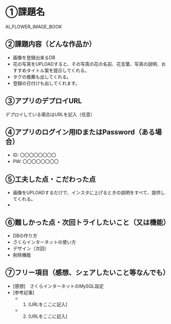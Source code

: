 # ①課題名
AI_FLOWER_IMAGE_BOOK

## ②課題内容（どんな作品か）
- 画像を登録出来るDB
- 花の写真をUPLOADすると、その写真の花の名前、花言葉、写真の説明、おすすめタイトル案を提示してくれる。
- タグの推薦も出してくれる。
- 登録の日付けも出してくれます。

## ③アプリのデプロイURL
デプロイしている場合はURLを記入（任意）

## ④アプリのログイン用IDまたはPassword（ある場合）
- ID: 〇〇〇〇〇〇〇〇
- PW: 〇〇〇〇〇〇〇〇

## ⑤工夫した点・こだわった点
- 画像をUPLOADするだけで、インスタに上げるときの説明をすべて、提供してくれる。
- 

## ⑥難しかった点・次回トライしたいこと（又は機能）
- DBの作り方
- さくらインターネットの使い方
- デザイン（次回）
- 削除機能

## ⑦フリー項目（感想、シェアしたいこと等なんでも）
- [感想]　さくらインターネットのMySQL設定
- [参考記事]
  - 1. [URLをここに記入]
  - 2. [URLをここに記入]